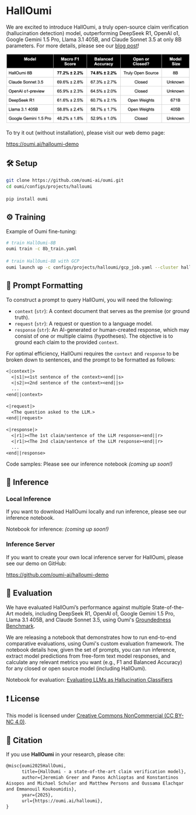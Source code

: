 # HallOumi

We are excited to introduce HallOumi, a truly open-source claim verification (hallucination detection) model, outperforming DeepSeek R1, OpenAI o1, Google Gemini 1.5 Pro, Llama 3.1 405B, and Claude Sonnet 3.5 at only 8B parameters. For more details, please see our [blog post](https://oumi.ai/blog/posts/introducing-halloumi)!

![HallOumi Performance](./img/halloumi_table.png)

To try it out (without installation), please visit our web demo page:

https://oumi.ai/halloumi-demo

## 🛠 Setup
```bash
git clone https://github.com/oumi-ai/oumi.git
cd oumi/configs/projects/halloumi

pip install oumi
```

## ⚙️ Training
Example of Oumi fine-tuning:
```bash
# train HallOumi-8B
oumi train -c 8b_train.yaml

# train HallOumi-8B with GCP
oumi launch up -c configs/projects/halloumi/gcp_job.yaml --cluster halloumi-8b-sft
```

## 🚀 Prompt Formatting
To construct a prompt to query HallOumi, you will need the following:
- `context` (`str`): A context document that serves as the premise (or ground truth).
- `request` (`str`): A request or question to a language model.
- `response` (`str`): An AI-generated or human-created response, which may consist of one or multiple claims (hypotheses). The objective is to ground each claim to the provided `context`.

For optimal efficiency, HallOumi requires the `context` and `response` to be broken down to sentences, and the prompt to be formatted as follows:
```
<|context|>
  <|s1|><1st sentence of the context><end||s>
  <|s2|><2nd sentence of the context><end||s>
  ...
<end||context>

<|request|>
  <The question asked to the LLM.>
<end||request>

<|response|>
  <|r1|><The 1st claim/sentence of the LLM response><end||r>
  <|r1|><The 2nd claim/sentence of the LLM response><end||r>
  ...
<end||response>
```

<!-- FIXME: HF prompt formatting does not seem up-to-date: https://huggingface.co/datasets/oumi-ai/oumi-groundedness-benchmark -->

Code samples: Please see our inference notebook _(coming up soon!)_ <!-- TBA: Add link to generative HallOumi inference notebook (owner: Kostas) -->

## 🚀 Inference

### Local Inference

If you want to download HallOumi locally and run inference, please see our inference notebook.

Notebook for inference: _(coming up soon!)_ <!-- TBA: Add link to generative HallOumi inference notebook (owner: Kostas) -->

### Inference Server

If you want to create your own local inference server for HallOumi, please see our demo on GitHub:

https://github.com/oumi-ai/halloumi-demo


## 🚀 Evaluation
We have evaluated HallOumi’s performance against multiple State-of-the-Art models, including DeepSeek R1, OpenAI o1, Google Gemini 1.5 Pro, Llama 3.1 405B, and Claude Sonnet 3.5, using Oumi's [Groundedness Benchmark](https://huggingface.co/datasets/oumi-ai/oumi-groundedness-benchmark).

We are releasing a notebook that demonstrates how to run end-to-end comparative evaluations, using Oumi's custom evaluation framework. The notebook details how, given the set of prompts, you can run inference, extract model predictions from free-form text model responses, and calculate any relevant metrics you want (e.g., F1 and Balanced Accuracy) for any closed or open source model (including HallOumi).

Notebook for evaluation: [Evaluating LLMs as Hallucination Classifiers](https://github.com/oumi-ai/oumi/blob/main/configs/projects/halloumi/halloumi_eval_notebook.ipynb)

## ❗️ License
This model is licensed under [Creative Commons NonCommercial (CC BY-NC 4.0)](https://creativecommons.org/licenses/by-nc/4.0/legalcode).

## 📖 Citation
If you use **HallOumi** in your research, please cite:
```
@misc{oumi2025HallOumi,
      title={HallOumi - a state-of-the-art claim verification model},
      author={Jeremiah Greer and Panos Achlioptas and Konstantinos Aisopos and Michael Schuler and Matthew Persons and Oussama Elachqar and Emmanouil Koukoumidis},
      year={2025},
      url={https://oumi.ai/halloumi},
}
```
